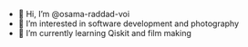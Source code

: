 - 👋 Hi, I’m @osama-raddad-voi
- 👀 I’m interested in software development and photography
- 🌱 I’m currently learning Qiskit and film making

<!---
osama-raddad-voi/osama-raddad-voi is a ✨ special ✨ repository because its `README.md` (this file) appears on your GitHub profile.
You can click the Preview link to take a look at your changes.
--->

